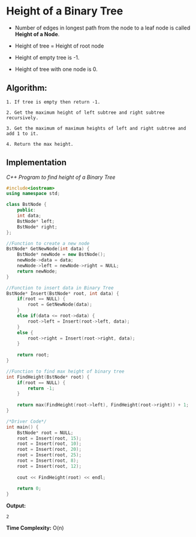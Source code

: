 
# Height of a Binary Tree

* Number of edges in longest path from the node to a leaf node is called **Height of a Node**.

* Height of tree = Height of root node

* Height of empty tree is -1.

* Height of tree with one node is 0.

## Algorithm:

    1. If tree is empty then return -1.

    2. Get the maximum height of left subtree and right subtree recursively.

    3. Get the maximum of maximum heights of left and right subtree and add 1 to it.

    4. Return the max height.

## Implementation

_C++ Program to find height of a Binary Tree_

```cpp
#include<iostream>
using namespace std;

class BstNode {
	public:
	int data;
	BstNode* left;
	BstNode* right;
};

//Function to create a new node
BstNode* GetNewNode(int data) {
	BstNode* newNode = new BstNode();
	newNode->data = data;
	newNode->left = newNode->right = NULL;
	return newNode;
}

//Function to insert data in Binary Tree
BstNode* Insert(BstNode* root, int data) {
	if(root == NULL) {
		root = GetNewNode(data);
	}
	else if(data <= root->data) {
		root->left = Insert(root->left, data);
	}
	else {
		root->right = Insert(root->right, data);
	}
	
	return root;
}

//Function to find max height of binary tree
int FindHeight(BstNode* root) {
	if(root == NULL) {
		return -1;
	}
	
	return max(FindHeight(root->left), FindHeight(root->right)) + 1;
}

/*Driver Code*/
int main() {
	BstNode* root = NULL;
	root = Insert(root, 15);
	root = Insert(root, 10);
	root = Insert(root, 20);
	root = Insert(root, 25);
	root = Insert(root, 8);
	root = Insert(root, 12);
	
	cout << FindHeight(root) << endl;
	
	return 0;
}
```

**Output:**

    2

**Time Complexity:** O(n)
